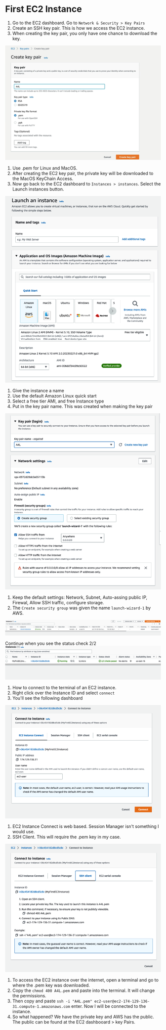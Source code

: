 # First EC2 Instance

1. Go to the EC2 dashboard. Go to ```Network & Security > Key Pairs```
2. Create an SSH key pair.  This is how we access the EC2 instance.  
3. When creating the key pair, you only have one chance to download the key.

![ec2_01](../assets/ec2_01.png)

1. Use .pem for Linux and MacOS. 
2. After creating the EC2 key pair, the private key will be downloaded to the MacOS KeyChain Access.
3. Now go back to the EC2 dashboard to ```Instances > instances```. Select the Launch instances button.

![ec2_02](../assets/ec2_02.png)

1. Give the instance a name
2. Use the default Amazon Linux quick start
3. Select a free tier AMI, and free Instance type
4. Put in the key pair name.  This was created when making the key pair

![ec2_03](../assets/ec2_03.png)

1. Keep the default settings: Network, Subnet, Auto-assing public IP, Firewal, Allow SSH traffic, configure storage.
2. The ```Create security group``` was given the name ```launch-wizard-1``` by AWS.

![ec2_04](../assets/ec2_04.png)

Continue when you see the status check 2/2    
![ec2_05](../assets/ec2_05.png)

1. How to connect to the terminal of an EC2 instance.
2. Right click over the Instance ID and select ```connect```
3. You'll see the following dashboard    

![ec2_06](../assets/ec2_06.png)

1. EC2 Instance Connect is web based.  Session Manager isn't something I would use.
2. SSH Client. This will require the .pem key in my case.

![ec2_07](../assets/ec2_07.png)

1. To access the EC2 instance over the internet, open a terminal and go to where the .pem key was downloaded.
2. Copy the ```chmod 400 A4L.pem``` and paste into the terminal.  It will change the permissions.
3. Then copy and paste ```ssh -i "A4L.pem" ec2-user@ec2-174-129-136-31.compute-1.amazonaws.com``` enter.  Now I will be connected to the instance.
4. So what happened?  We have the private key and AWS has the public. The public can be found at the EC2 dashbooard > key Pairs.
